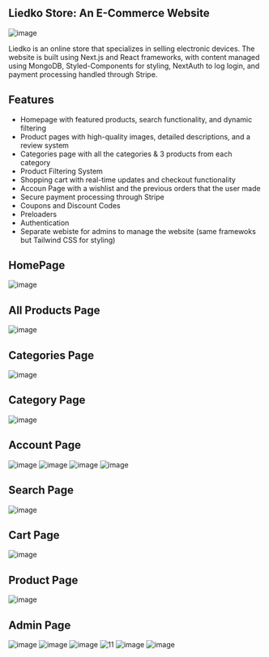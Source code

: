 ## Liedko Store: An E-Commerce Website

![image](https://user-images.githubusercontent.com/104018505/236289069-58146b02-24ba-4a07-b5ad-344e9a09108d.png)

Liedko is an online store that specializes in selling electronic devices. 
The website is built using Next.js and React frameworks, with content managed using MongoDB, Styled-Components for styling, NextAuth to log login, and payment processing handled through Stripe.

## Features
- Homepage with featured products, search functionality, and dynamic filtering
- Product pages with high-quality images, detailed descriptions, and a review system
- Categories page with all the categories & 3 products from each category
- Product Filtering System
- Shopping cart with real-time updates and checkout functionality
- Accoun Page with a wishlist and the previous orders that the user made
- Secure payment processing through Stripe
- Coupons and Discount Codes
- Preloaders
- Authentication
- Separate webiste for admins to manage the website (same framewoks but Tailwind CSS for styling)  

## HomePage
![image](https://user-images.githubusercontent.com/104018505/236289069-58146b02-24ba-4a07-b5ad-344e9a09108d.png)

## All Products Page
![image](https://user-images.githubusercontent.com/104018505/236289213-84c31f4f-9104-4e7f-a649-741406cad79b.png)

## Categories Page 
![image](https://user-images.githubusercontent.com/104018505/236288771-b609d77a-69cc-4a1b-b3c0-3532c8d04bb8.png)

## Category Page
![image](https://user-images.githubusercontent.com/104018505/236289496-f350f133-192d-42a7-afc5-b70e34a22a25.png)

## Account Page
![image](https://user-images.githubusercontent.com/104018505/236288433-ed7e5437-e95d-42a4-b1a0-a71a88d6e7e7.png)
![image](https://user-images.githubusercontent.com/104018505/236288490-f293c767-ce93-42ed-8b8b-1b4d4e9f474d.png)
![image](https://user-images.githubusercontent.com/104018505/236288529-aae9adc8-c5f9-47a4-8f6b-74cd3325b2a1.png)
![image](https://user-images.githubusercontent.com/104018505/236288564-7e82ffd9-7206-4041-8949-34217bbffa3c.png)

## Search Page
![image](https://user-images.githubusercontent.com/104018505/236288223-cbd85f17-2dab-4ee6-a8cf-970e0cd7e17b.png)

## Cart Page
![image](https://user-images.githubusercontent.com/104018505/236289340-11bcf0e1-df5f-4aef-a3b3-7883e324759b.png)

## Product Page
![image](https://user-images.githubusercontent.com/104018505/236296228-77ce9a7e-f37b-4d68-b1df-6af901a17f5b.png)


## Admin Page
![image](https://user-images.githubusercontent.com/104018505/236291670-083cdc53-d552-4514-bd66-4c137f868379.png)
![image](https://user-images.githubusercontent.com/104018505/236291869-2e1375f2-9307-4295-be28-fae8f1681e75.png)
![image](https://user-images.githubusercontent.com/104018505/236291911-bfeb1a98-87a0-41c2-a744-7aa26c5c10ec.png)
![11](https://user-images.githubusercontent.com/104018505/236292416-308fb91b-faa2-4084-b180-d2c638505d05.png)
![image](https://user-images.githubusercontent.com/104018505/236296445-3efc98c0-5d68-4a90-a47d-783dec6bfa56.png)
![image](https://user-images.githubusercontent.com/104018505/236292706-0d1d8cfe-2297-4f70-b19b-0de2a2211d45.png)
